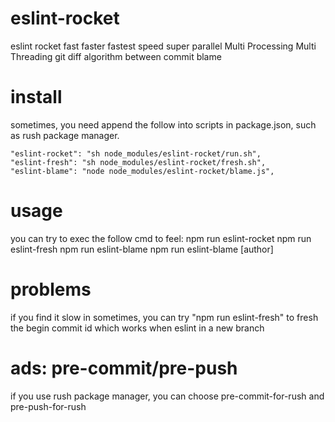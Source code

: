 # eslint-rocket
eslint rocket fast faster fastest speed super parallel Multi Processing Multi Threading git diff algorithm between commit blame

# install
sometimes, you need append the follow into scripts in package.json, such as rush package manager.

    "eslint-rocket": "sh node_modules/eslint-rocket/run.sh",
    "eslint-fresh": "sh node_modules/eslint-rocket/fresh.sh",
	"eslint-blame": "node node_modules/eslint-rocket/blame.js",

# usage
you can try to exec the follow cmd to feel:
	npm run eslint-rocket
	npm run eslint-fresh
	npm run eslint-blame
	npm run eslint-blame [author]

# problems
if you find it slow in sometimes, you can try "npm run eslint-fresh" to fresh the begin commit id which works when eslint in a new branch

# ads: pre-commit/pre-push
if you use rush package manager, you can choose pre-commit-for-rush and pre-push-for-rush

